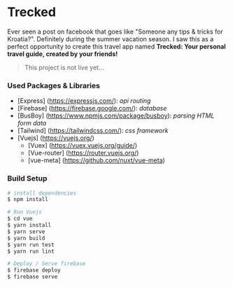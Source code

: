 # Trecked
Ever seen a post on facebook that goes like "Someone any tips & tricks for Kroatia?". Definitely during the summer vacation season. I saw this as a perfect opportunity to create this travel app named **Trecked: Your personal travel guide, created by your friends!**

> This project is not live yet...

### Used Packages & Libraries
- [Express] (https://expressjs.com/): *api routing*
- [Firebase] (https://firebase.google.com/): *database*
- [BusBoy] (https://www.npmjs.com/package/busboy): *parsing HTML form data*
- [Tailwind] (https://tailwindcss.com/): *css framework*
- [Vuejs] (https://vuejs.org/)
   - [Vuex] (https://vuex.vuejs.org/guide/)
   - [Vue-router] (https://router.vuejs.org/)
   - [vue-meta] (https://github.com/nuxt/vue-meta)

### Build Setup
``` bash
# install dependencies
$ npm install

# Run Vuejs
$ cd vue
$ yarn install
$ yarn serve
$ yarn build
$ yarn run test
$ yarn run lint

# Deploy / Serve firebase
$ firebase deploy
$ firebase serve
```